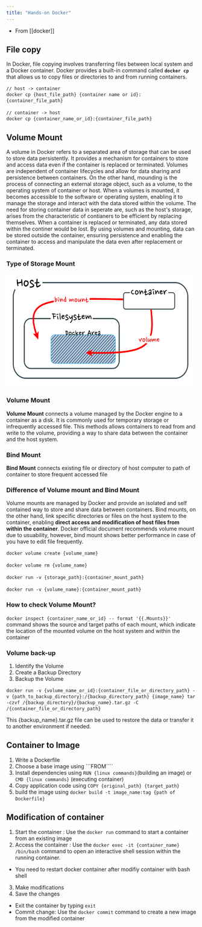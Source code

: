 ```yaml
---
title: "Hands-on Docker"
---
```


- From [[docker]]

## File copy
In Docker, file copying involves transferring files between local system and a Docker container. Docker provides a built-in command called **`docker cp`** that allows us to copy files or directories to and from running containers.

```
// host -> container
docker cp {host_file_path} {container name or id}:{container_file_path}

// container -> host
docker cp {container_name_or_id}:{container_file_path}
```

## Volume Mount
A volume in Docker refers to a separated area of storage that can be used to store data persistently. It provides a mechanism for containers to store and access data even if the container is replaced or terminated. Volumes are independent of container lifecycles and allow for data sharing and persistence between containers.
On the other hand, mounding is the process of connecting an external storage object, such as a volume, to the operating system of container or host. When a volumes is mounted, it becomes accessible to the software or operating system, enabling it to manage the storage and interact with the data stored within the volume.
The need for storing container data in seperate are, such as the host's storage, arises from the characteristic of contianers to be efficient by replacing themselves. When a container is replaced or terminated, any data stored within the continer would be lost. By using volumes and mounting, data can be stored outside the container, ensuring persistence and enabling the container to access and manipulate the data even after replacement or terminated.

### Type of Storage Mount

<img src="../assets/dockermount.png" width=500vw height=300vw >

### Volume Mount
**Volume Mount** connects a volume managed by the Docker engine to a container as a disk. It is commonly used for temporary storage or infrequently accessed file. This methods allows containers to read from and write to the volume, providing a way to share data between the container and the host system. 

### Bind Mount
**Bind Mount** connects existing file or directory of host computer to path of container to store frequent accessed file

### Difference of Volume mount and Bind Mount
Volume mounts are managed by Docker and provide an isolated and self contained way to store and share data between containers. Bind mounts, on the other hand, link specific directories or files on the host system to the container, enabling **direct access and modification of host files from within the container**. Docker official document recommends volume mount due to usuability, however, bind mount shows better performance in case of you have to edit file frequently.

```
docker volume create {volume_name}

docker volume rm {volume_name}

docker run -v {storage_path}:{container_mount_path}

docker run -v {volume_name}:{container_mount_path}
```

### How to check Volume Mount?

```docker inspect {container_name_or_id} -- format '{{.Mounts}}'``` command shows the source and target paths of each mount, which indicate the location of the mounted volume on the host system and within the container

### Volume back-up
1. Identify the Volume
2. Create a Backup Directory
3. Backup the Volume
```
docker run -v {volume_name_or_id}:{container_file_or_directory_path} -v {path_to_backup_directory}:/{backup_directory_path} {image_name} tar -czvf /{backup_directory}/{backup_name}.tar.gz -C /{container_file_or_directory_path}
```
This {backup_name}.tar.gz file can be used to restore the data or transfer it to another environment if needed.

## Container to Image

1. Write a Dockerfile
2. Choose a base image using ```FROM````
3. Install dependencies using ```RUN {linux commands}```(building an image) or ```CMD {linux commands}``` (executing container)
4. Copy application code using ```COPY {original_path} {target_path}```
5. build the image using ```docker build -t image_name:tag {path of Dockerfile}```

## Modification of container
1. Start the container : Use the `docker run` command to start a container from an existing image
2. Access the container : Use the `docker exec -it {container_name} /bin/bash` command to open an interactive shell session within the running container.
- You need to restart docker container after modifiy container with bash shell
3. Make modifications
4. Save the changes
- Exit the container by typing `exit`
- Commit change: Use the `docker commit` command to create a new image from the modified container
